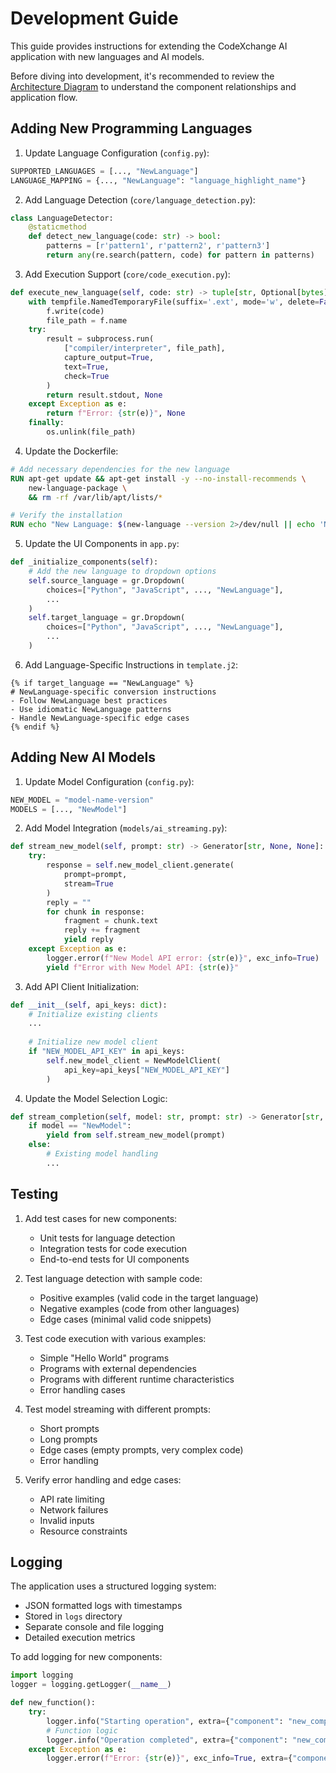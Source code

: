 # Development Guide

This guide provides instructions for extending the CodeXchange AI application with new languages and AI models.

Before diving into development, it's recommended to review the [Architecture Diagram](./architecture_diagram.md) to understand the component relationships and application flow.

## Adding New Programming Languages

1. Update Language Configuration (`config.py`):
```python
SUPPORTED_LANGUAGES = [..., "NewLanguage"]
LANGUAGE_MAPPING = {..., "NewLanguage": "language_highlight_name"}
```

2. Add Language Detection (`core/language_detection.py`):
```python
class LanguageDetector:
    @staticmethod
    def detect_new_language(code: str) -> bool:
        patterns = [r'pattern1', r'pattern2', r'pattern3']
        return any(re.search(pattern, code) for pattern in patterns)
```

3. Add Execution Support (`core/code_execution.py`):
```python
def execute_new_language(self, code: str) -> tuple[str, Optional[bytes]]:
    with tempfile.NamedTemporaryFile(suffix='.ext', mode='w', delete=False) as f:
        f.write(code)
        file_path = f.name
    try:
        result = subprocess.run(
            ["compiler/interpreter", file_path],
            capture_output=True,
            text=True,
            check=True
        )
        return result.stdout, None
    except Exception as e:
        return f"Error: {str(e)}", None
    finally:
        os.unlink(file_path)
```

4. Update the Dockerfile:
```dockerfile
# Add necessary dependencies for the new language
RUN apt-get update && apt-get install -y --no-install-recommends \
    new-language-package \
    && rm -rf /var/lib/apt/lists/*

# Verify the installation
RUN echo "New Language: $(new-language --version 2>/dev/null || echo 'NOT VERIFIED')"
```

5. Update the UI Components in `app.py`:
```python
def _initialize_components(self):
    # Add the new language to dropdown options
    self.source_language = gr.Dropdown(
        choices=["Python", "JavaScript", ..., "NewLanguage"],
        ...
    )
    self.target_language = gr.Dropdown(
        choices=["Python", "JavaScript", ..., "NewLanguage"],
        ...
    )
```

6. Add Language-Specific Instructions in `template.j2`:
```jinja
{% if target_language == "NewLanguage" %}
# NewLanguage-specific conversion instructions
- Follow NewLanguage best practices
- Use idiomatic NewLanguage patterns
- Handle NewLanguage-specific edge cases
{% endif %}
```

## Adding New AI Models

1. Update Model Configuration (`config.py`):
```python
NEW_MODEL = "model-name-version"
MODELS = [..., "NewModel"]
```

2. Add Model Integration (`models/ai_streaming.py`):
```python
def stream_new_model(self, prompt: str) -> Generator[str, None, None]:
    try:
        response = self.new_model_client.generate(
            prompt=prompt,
            stream=True
        )
        reply = ""
        for chunk in response:
            fragment = chunk.text
            reply += fragment
            yield reply
    except Exception as e:
        logger.error(f"New Model API error: {str(e)}", exc_info=True)
        yield f"Error with New Model API: {str(e)}"
```

3. Add API Client Initialization:
```python
def __init__(self, api_keys: dict):
    # Initialize existing clients
    ...
    
    # Initialize new model client
    if "NEW_MODEL_API_KEY" in api_keys:
        self.new_model_client = NewModelClient(
            api_key=api_keys["NEW_MODEL_API_KEY"]
        )
```

4. Update the Model Selection Logic:
```python
def stream_completion(self, model: str, prompt: str) -> Generator[str, None, None]:
    if model == "NewModel":
        yield from self.stream_new_model(prompt)
    else:
        # Existing model handling
        ...
```

## Testing

1. Add test cases for new components:
   - Unit tests for language detection
   - Integration tests for code execution
   - End-to-end tests for UI components

2. Test language detection with sample code:
   - Positive examples (valid code in the target language)
   - Negative examples (code from other languages)
   - Edge cases (minimal valid code snippets)

3. Test code execution with various examples:
   - Simple "Hello World" programs
   - Programs with external dependencies
   - Programs with different runtime characteristics
   - Error handling cases

4. Test model streaming with different prompts:
   - Short prompts
   - Long prompts
   - Edge cases (empty prompts, very complex code)
   - Error handling

5. Verify error handling and edge cases:
   - API rate limiting
   - Network failures
   - Invalid inputs
   - Resource constraints

## Logging

The application uses a structured logging system:

- JSON formatted logs with timestamps
- Stored in `logs` directory
- Separate console and file logging
- Detailed execution metrics

To add logging for new components:

```python
import logging
logger = logging.getLogger(__name__)

def new_function():
    try:
        logger.info("Starting operation", extra={"component": "new_component"})
        # Function logic
        logger.info("Operation completed", extra={"component": "new_component", "metrics": {...}})
    except Exception as e:
        logger.error(f"Error: {str(e)}", exc_info=True, extra={"component": "new_component"})
```
